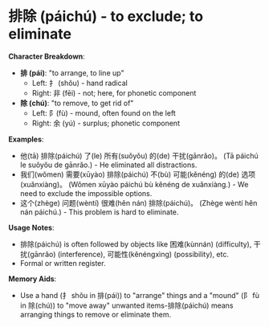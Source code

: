 # **排除 (páichú) - to exclude; to eliminate**

**Character Breakdown**:  
- **排 (pái)**: "to arrange, to line up"
  - Left: 扌 (shǒu) - hand radical
  - Right: 非 (fēi) - not; here, for phonetic component  
- **除 (chú)**: "to remove, to get rid of"
  - Left: 阝(fù) - mound, often found on the left
  - Right: 余 (yú) - surplus; phonetic component

**Examples**:  
- 他(tā) 排除(páichú) 了(le) 所有(suǒyǒu) 的(de) 干扰(gānrǎo)。 (Tā páichú le suǒyǒu de gānrǎo.) - He eliminated all distractions.  
- 我们(wǒmen) 需要(xūyào) 排除(páichú) 不(bù) 可能(kěnéng) 的(de) 选项(xuǎnxiàng)。 (Wǒmen xūyào páichú bù kěnéng de xuǎnxiàng.) - We need to exclude the impossible options.  
- 这个(zhège) 问题(wèntí) 很难(hěn nán) 排除(páichú)。 (Zhège wèntí hěn nán páichú.) - This problem is hard to eliminate.

**Usage Notes**:  
- 排除(páichú) is often followed by objects like 困难(kùnnán) (difficulty), 干扰(gānrǎo) (interference), 可能性(kěnéngxìng) (possibility), etc.  
- Formal or written register.

**Memory Aids**:  
- Use a hand (扌 shǒu in 排(pái)) to "arrange" things and a "mound" (阝 fù in 除(chú)) to "move away" unwanted items-排除(páichú) means arranging things to remove or eliminate them.